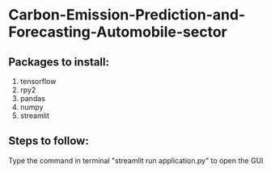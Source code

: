 # Carbon-Emission-Prediction-and-Forecasting-Automobile-sector

## Packages to install:
1. tensorflow
2. rpy2
3. pandas
4. numpy
5. streamlit

## Steps to follow:
Type the command in terminal "streamlit run application.py" to open the GUI
